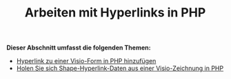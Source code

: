 ﻿---
title: Arbeiten mit Hyperlinks in PHP
type: docs
weight: 60
url: /de/java/working-with-hyperlinks-in-php/
---
**Dieser Abschnitt umfasst die folgenden Themen:**

- [Hyperlink zu einer Visio-Form in PHP hinzufügen](/diagram/de/java/add-hyperlink-to-a-visio-shape-in-php/)
- [Holen Sie sich Shape-Hyperlink-Daten aus einer Visio-Zeichnung in PHP](/diagram/de/java/get-shape-hyperlink-data-from-a-visio-drawing-in-php/)
